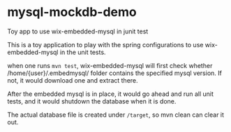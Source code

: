 # mysql-mockdb-demo

Toy app to use wix-embedded-mysql in junit test

This is a toy application to play with the spring configurations to use wix-embedded-mysql in the unit tests.

when one runs <code>mvn test</code>, wix-embedded-mysql will first check whether /home/{user}/.embedmysql/ folder
contains the specified mysql version. If not, it would download one and extract there.

After the embedded mysql is in place, it would go ahead and run all unit tests, and it would shutdown the database when
it is done.

The actual database file is created under <code>/target</code>, so mvn clean can clear it out.